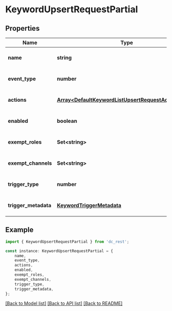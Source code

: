 # KeywordUpsertRequestPartial


## Properties

Name | Type | Description | Notes
------------ | ------------- | ------------- | -------------
**name** | **string** |  | [optional] [default to undefined]
**event_type** | **number** |  | [optional] [default to undefined]
**actions** | [**Array&lt;DefaultKeywordListUpsertRequestActionsInner&gt;**](DefaultKeywordListUpsertRequestActionsInner.md) |  | [optional] [default to undefined]
**enabled** | **boolean** |  | [optional] [default to undefined]
**exempt_roles** | **Set&lt;string&gt;** |  | [optional] [default to undefined]
**exempt_channels** | **Set&lt;string&gt;** |  | [optional] [default to undefined]
**trigger_type** | **number** |  | [optional] [default to undefined]
**trigger_metadata** | [**KeywordTriggerMetadata**](KeywordTriggerMetadata.md) |  | [optional] [default to undefined]

## Example

```typescript
import { KeywordUpsertRequestPartial } from 'dc_rest';

const instance: KeywordUpsertRequestPartial = {
    name,
    event_type,
    actions,
    enabled,
    exempt_roles,
    exempt_channels,
    trigger_type,
    trigger_metadata,
};
```

[[Back to Model list]](../README.md#documentation-for-models) [[Back to API list]](../README.md#documentation-for-api-endpoints) [[Back to README]](../README.md)
